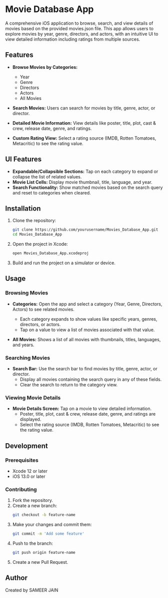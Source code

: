 
# Movie Database App

A comprehensive iOS application to browse, search, and view details of movies based on the provided movies.json file. This app allows users to explore movies by year, genre, directors, and actors, with an intuitive UI to view detailed information including ratings from multiple sources.

## Features

- **Browse Movies by Categories:**
  - Year
  - Genre
  - Directors
  - Actors
  - All Movies

- **Search Movies:** Users can search for movies by title, genre, actor, or director.

- **Detailed Movie Information:** View details like poster, title, plot, cast & crew, release date, genre, and ratings.

- **Custom Rating View:** Select a rating source (IMDB, Rotten Tomatoes, Metacritic) to see the rating value.

## UI Features

- **Expandable/Collapsible Sections:** Tap on each category to expand or collapse the list of related values.
- **Movie List Cells:** Display movie thumbnail, title, language, and year.
- **Search Functionality:** Show matched movies based on the search query and reset to categories when cleared.


## Installation

1. Clone the repository:
    ```sh
    git clone https://github.com/yourusername/Movies_Database_App.git
    cd Movies_Database_App
    ```

2. Open the project in Xcode:
    ```sh
    open Movies_Database_App.xcodeproj
    ```

3. Build and run the project on a simulator or device.

## Usage

### Browsing Movies

- **Categories:** Open the app and select a category (Year, Genre, Directors, Actors) to see related movies.
  - Each category expands to show values like specific years, genres, directors, or actors.
  - Tap on a value to view a list of movies associated with that value.

- **All Movies:** Shows a list of all movies with thumbnails, titles, languages, and years.

### Searching Movies

- **Search Bar:** Use the search bar to find movies by title, genre, actor, or director.
  - Display all movies containing the search query in any of these fields.
  - Clear the search to return to the category view.

### Viewing Movie Details

- **Movie Details Screen:** Tap on a movie to view detailed information.
  - Poster, title, plot, cast & crew, release date, genre, and ratings are displayed.
  - Select the rating source (IMDB, Rotten Tomatoes, Metacritic) to see the rating value.

## Development

### Prerequisites

- Xcode 12 or later
- iOS 13.0 or later

### Contributing

1. Fork the repository.
2. Create a new branch:
    ```sh
    git checkout -b feature-name
    ```
3. Make your changes and commit them:
    ```sh
    git commit -m 'Add some feature'
    ```
4. Push to the branch:
    ```sh
    git push origin feature-name
    ```
5. Create a new Pull Request.


## Author

Created by SAMEER JAIN
